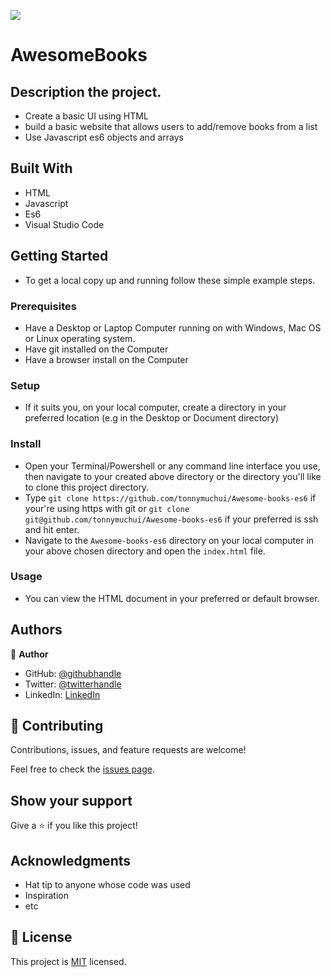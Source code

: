 ![](https://img.shields.io/badge/Microverse-blueviolet)

# AwesomeBooks

## Description the project.
- Create a basic UI using HTML
- build a basic website that allows users to add/remove books from a list
- Use Javascript es6 objects and arrays

## Built With

- HTML
- Javascript
- Es6
- Visual Studio Code

## Getting Started

- To get a local copy up and running follow these simple example steps.

### Prerequisites
- Have a Desktop or Laptop Computer running on with Windows, Mac OS or Linux operating system.
- Have git installed on the Computer
- Have a browser install on the Computer
### Setup
- If it suits you, on your local computer, create a directory in your preferred location (e.g in the Desktop or Document directory)
### Install
- Open your Terminal/Powershell or any command line interface you use, then navigate to your created above directory or the directory you'll like to clone this project directory.
- Type `git clone https://github.com/tonnymuchui/Awesome-books-es6` if your're using https with git or `git clone git@github.com/tonnymuchui/Awesome-books-es6` if your preferred is ssh and hit enter.
- Navigate to the `Awesome-books-es6` directory on your local computer in your above chosen directory and open the `index.html` file.
### Usage
- You can view the HTML document in your preferred or default browser.
## Authors

👤 **Author**

- GitHub: [@githubhandle](https://github.com/tonnymuchui)
- Twitter: [@twitterhandle](https://twitter.com/tonnymuchui2)
- LinkedIn: [LinkedIn](https://www.linkedin.com/in/tonny-muchui-murungi-9b549a174/)

## 🤝 Contributing

Contributions, issues, and feature requests are welcome!

Feel free to check the [issues page](../../issues/).

## Show your support

Give a ⭐️ if you like this project!

## Acknowledgments

- Hat tip to anyone whose code was used
- Inspiration
- etc

## 📝 License

This project is [MIT](./LICENSE.MD) licensed.
